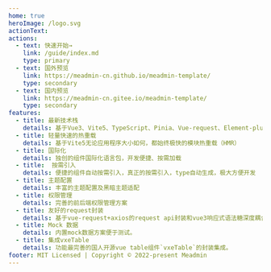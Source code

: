 ```yaml
---
home: true
heroImage: /logo.svg
actionText: 
actions:
  - text: 快速开始→
    link: /guide/index.md
    type: primary
  - text: 国外预览
    link: https://meadmin-cn.github.io/meadmin-template/
    type: secondary
  - text: 国内预览
    link: https://meadmin-cn.gitee.io/meadmin-template/
    type: secondary
features:
  - title: 最新技术栈
    details: 基于Vue3、Vite5、TypeScript、Pinia、Vue-request、Element-plus等最新技术栈开发
  - title: 轻量快速的热重载
    details: 基于Vite5无论应用程序大小如何，都始终极快的模块热重载（HMR）
  - title: 国际化
    details: 独创的组件国际化语言包，开发便捷、按需加载
  - title:  按需引入
    details: 便捷的组件自动按需引入，真正的按需引入，type自动生成，极大方便开发
  - title: 主题配置
    details: 丰富的主题配置及黑暗主题适配
  - title: 权限管理
    details: 完善的前后端权限管理方案
  - title: 友好的request封装 
    details: 基于vue-request+axios的request api封装和vue3响应式语法糖深度耦合。
  - title: Mock 数据
    details: 内置mock数据方案便于测试。
  - title: 集成vxeTable
    details: 功能最完善的国人开源vue table组件`vxeTable`的封装集成。
footer: MIT Licensed | Copyright © 2022-present Meadmin
---
```

